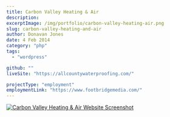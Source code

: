 ```yaml
---
title: Carbon Valley Heating & Air
description:
excerptImage: /img/portfolio/carbon-valley-heating-air.png
slug: carbon-valley-heating-and-air
author: Donavan Jones
date: 4 Feb 2014
category: "php"
tags:
  - "wordpress"

github: ""
liveSite: "https://allcountywaterproofing.com/"

projectType: "employment"
employmentLink: "https://www.footbridgemedia.com/"
---
```


<a href="https://allcountywaterproofing.com/" target="_blank" rel="noopener noreferrer">
  <img src="/img/portfolio/carbon-valley-heating-air-full.png" alt="Carbon Valley Heating & Air Website Screenshot" />
</a>
